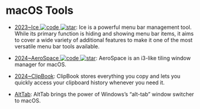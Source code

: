 # macOS Tools

- [2023~Ice ![code](https://ng-tech.icu/assets/code.svg) ![star](https://img.shields.io/github/stars/jordanbaird/Ice)](https://github.com/jordanbaird/Ice): Ice is a powerful menu bar management tool. While its primary function is hiding and showing menu bar items, it aims to cover a wide variety of additional features to make it one of the most versatile menu bar tools available.

- [2024~AeroSpace ![code](https://ng-tech.icu/assets/code.svg) ![star](https://img.shields.io/github/stars/nikitabobko/AeroSpace)](https://github.com/nikitabobko/AeroSpace): AeroSpace is an i3-like tiling window manager for macOS.

- [2024~ClipBook](https://clipbook.app/): ClipBook stores everything you copy and lets you quickly access your clipboard history whenever you need it.

- [AltTab](https://alt-tab-macos.netlify.app/): AltTab brings the power of Windows’s “alt-tab” window switcher to macOS.
